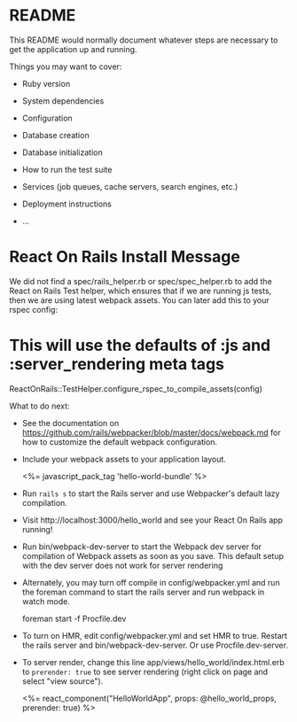# README

This README would normally document whatever steps are necessary to get the
application up and running.

Things you may want to cover:

* Ruby version

* System dependencies

* Configuration

* Database creation

* Database initialization

* How to run the test suite

* Services (job queues, cache servers, search engines, etc.)

* Deployment instructions

* ...




# React On Rails Install Message
We did not find a spec/rails_helper.rb or spec/spec_helper.rb to add
the React on Rails Test helper, which ensures that if we are running
js tests, then we are using latest webpack assets. You can later add
this to your rspec config:

# This will use the defaults of :js and :server_rendering meta tags


ReactOnRails::TestHelper.configure_rspec_to_compile_assets(config)


What to do next:

  - See the documentation on https://github.com/rails/webpacker/blob/master/docs/webpack.md
    for how to customize the default webpack configuration.

  - Include your webpack assets to your application layout.

      <%= javascript_pack_tag 'hello-world-bundle' %>

  - Run `rails s` to start the Rails server and use Webpacker's default lazy compilation.

  - Visit http://localhost:3000/hello_world and see your React On Rails app running!

  - Run bin/webpack-dev-server to start the Webpack dev server for compilation of Webpack
    assets as soon as you save. This default setup with the dev server does not work
    for server rendering

  - Alternately, you may turn off compile in config/webpacker.yml and run the foreman
    command to start the rails server and run webpack in watch mode.

      foreman start -f Procfile.dev

  - To turn on HMR, edit config/webpacker.yml and set HMR to true. Restart the rails server
    and bin/webpack-dev-server. Or use Procfile.dev-server.

  - To server render, change this line app/views/hello_world/index.html.erb to
    `prerender: true` to see server rendering (right click on page and select "view source").

      <%= react_component("HelloWorldApp", props: @hello_world_props, prerender: true) %>